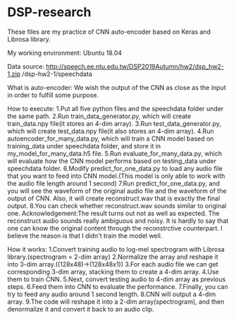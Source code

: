 # DSP-research

These files are my practice of CNN auto-encoder based on Keras and Librosa library.

My working environment:
Ubuntu 18.04

Data source:
http://speech.ee.ntu.edu.tw/DSP2019Autumn/hw2/dsp_hw2-1.zip
/dsp-hw2-1/speechdata

What is auto-encoder:
We wish the output of the CNN as close as the input in order to fulfill some purpose.

How to execute:
1.Put all five python files and the speechdata folder under the same path.
2.Run train_data_generator.py, which will create train_data.npy file(it stores an 4-dim array).
3.Run test_data_generator.py, which will create test_data.npy file(it also stores an 4-dim array).
4.Run autoencoder_for_many_data.py, which will train a CNN model based on training_data under speechdata folder, and store it in my_model_for_many_data.h5 file.
5.Run evaluate_for_many_data.py, which will evaluate how the CNN model performs based on testing_data under speechdata folder.
6.Modify predict_for_one_data.py to load any audio file that you want to feed into CNN model.(This model is only able to work with the audio file length around 1 second)
7.Run predict_for_one_data.py, and you will see the waveform of the original audio file and the waveform of the output of CNN. Also, it will create reconstruct.wav that is exactly the final output.
8.You can check whether reconstruct.wav sounds similar to original one.
Acknowledgement:The result turns out not as well as expected. The reconstruct audio sounds really ambiguous and noisy. It is hardly to say that one can know the original content through the reconstrctive counterpart. I believe the reason is that I didn't train the model well.

How it works:
1.Convert training audio to log-mel spectrogram with Librosa library.(spectrogram = 2-dim array)
2.Normalize the array and reshape it into 3-dim array.((128x48)->(128x48x1))
3.For each audio file we can get corresponding 3-dim array, stacking them to create a 4-dim array.
4.Use them to train CNN.
5.Next, convert testing audio to 4-dim array as previous steps.
6.Feed them into CNN to evaluate the performance.
7.Finally, you can try to feed any audio around 1 second length.
8.CNN will output a 4-dim array.
9.The code will reshape it into a 2-dim array(spectrogram), and then denormalize it and convert it back to an audio clip.
